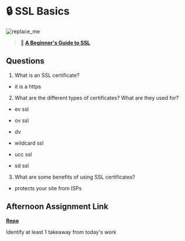# 🔒 SSL Basics

![replace_me](https://codeworks.blob.core.windows.net/public/assets/img/illustrations/placeholder.svg)

> **📖 [A Beginner's Guide to SSL](https://codeworksacademy.com/fs-student-guide/resources/wk8-9/07-SSL)**

## Questions

1. What is an SSL certificate?

- it is a https

2. What are the different types of certificates? What are they used for?

- ev ssl

- ov ssl

- dv

- wildcard ssl

- ucc ssl

- sd ssl

3. What are some benefits of using SSL certificates?

- protects your site from ISPs

## Afternoon Assignment Link

**[Repo](https://github.com/Enderdr4gon74/<ASSIGNMENT_REPO>)**

Identify at least 1 takeaway from today's work
